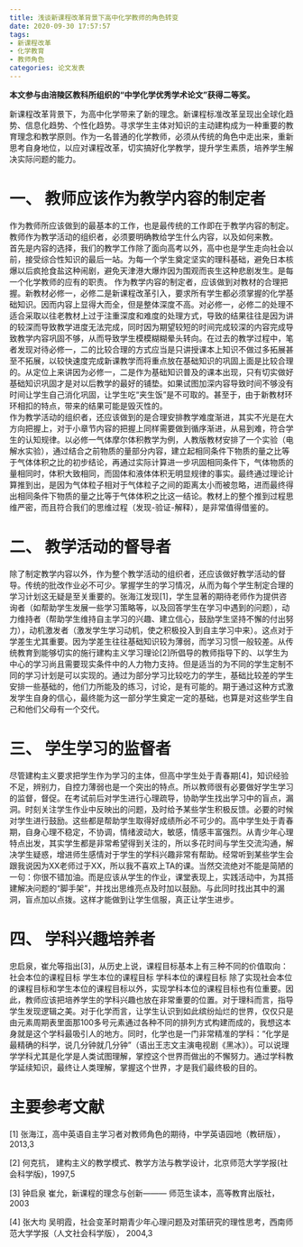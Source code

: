 ```yaml
---
title: 浅谈新课程改革背景下高中化学教师的角色转变
date: 2020-09-30 17:57:57
tags:
- 新课程改革
- 化学教育
- 教师角色
categories: 论文发表
---
```

**本文参与由涪陵区教科所组织的“中学化学优秀学术论文”获得二等奖。**

新课程改革背景下，为高中化学带来了新的理念。新课程标准改革呈现出全球化趋势、信息化趋势、个性化趋势。寻求学生主体对知识的主动建构成为一种重要的教育理念和教学原则。作为一名普通的化学教师，必须从传统的角色中走出来，重新思考自身地位，以应对课程改革，切实搞好化学教学，提升学生素质，培养学生解决实际问题的能力。  

<!--more-->

# 一、	教师应该作为教学内容的制定者  

作为教师所应该做到的最基本的工作，也是最传统的工作即在于教学内容的制定。教师作为教学活动的组织者，必须要明确教给学生什么内容，以及如何来教。  
首先是内容的选择，我们的教学工作除了面向高考以外，高中也是学生走向社会以前，接受综合性知识的最后一站。为每一个学生奠定坚实的理科基础，避免日本核爆以后疯抢食盐这种闹剧，避免天津港大爆炸因为围观而丧生这种悲剧发生。是每一个化学教师的应有的职责。
作为教学内容的制定者，应该做到对教材的合理把握。新教材必修一，必修二是新课程改革引入，要求所有学生都必须掌握的化学基础知识。因而内容上显得大而全，但是整体深度不高。对必修一，必修二的处理不适合采取以往老教材上过于注重深度和难度的处理方式，导致的结果往往是因为讲的较深而导致教学进度无法完成，同时因为期望较短的时间完成较深的内容完成导致教学内容巩固不够，从而导致学生模模糊糊晕头转向。在过去的教学过程中，笔者发现对待必修一，二的比较合理的方式应当是只讲授课本上知识不做过多拓展甚至不拓展，以较快速度完成新课教学而将重点放在基础知识的巩固上面是比较合理的。从定位上来讲因为必修一，二是作为基础知识普及的课本出现，只有切实做好基础知识巩固才是对以后教学的最好的铺垫。如果试图加深内容导致时间不够没有时间让学生自己消化巩固，让学生吃“夹生饭”是不可取的。甚至于，由于新教材环环相扣的特点，带来的结果可能是毁灭性的。  
作为教学活动的组织者，还应该做到的是合理安排教学难度渐进，其实不光是在大方向把握上，对于小章节内容的把握上同样需要做到循序渐进，从易到难，符合学生的认知规律。以必修一气体摩尔体积教学为例，人教版教材安排了一个实验（电解水实验），通过结合之前物质的量部分内容，建立起相同条件下物质的量之比等于气体体积之比的初步结论，再通过实际计算进一步巩固相同条件下，气体物质的量相同时，体积大致相同，而固体和液体体积无明显规律的事实。最终通过理论计算推到出，是因为气体粒子相对于气体粒子之间的距离太小而被忽略，进而最终得出相同条件下物质的量之比等于气体体积之比这一结论。教材上的整个推到过程思维严密，而且符合我们的思维过程（发现-验证-解释），是非常值得借鉴的。  

# 二、	教学活动的督导者  

除了制定教学内容以外，作为整个教学活动的组织者，还应该做好教学活动的督导。传统的批改作业必不可少。掌握学生的学习情况，从而为每个学生制定合理的学习计划这无疑是至关重要的。张海江发现[1]，学生显著的期待老师作为提供咨询者（如帮助学生发展一些学习策略等，以及回答学生在学习中遇到的问题），动力维持者（帮助学生维持自主学习的兴趣、建立信心，鼓励学生坚持不懈的付出努力），动机激发者（激发学生学习动机，使之积极投入到自主学习中来）。这点对于学差生尤其重要。因为学差生往往基础知识较为薄弱，而学习习惯一般较差。从传统教育到能够切实的施行建构主义学习理论[2]所倡导的教师指导下的、以学生为中心的学习尚且需要现实条件中的人力物力支持。但是适当的为不同的学生定制不同的学习计划是可以实现的。通过为部分学习比较吃力的学生，基础比较差的学生安排一些基础的，他们力所能及的练习，讨论，是有可能的。期于通过这种方式激发学生自身的信心，最终能为这一部分学生奠定一定的基础，也算是对这些学生自己和他们父母有一个交代。  

# 三、	学生学习的监督者

尽管建构主义要求把学生作为学习的主体，但高中学生处于青春期[4]，知识经验不足，辨别力，自控力薄弱也是一个突出的特点。所以教师很有必要做好学生学习的监督，督促。在考试前后对学生进行心理疏导，协助学生找出学习中的盲点，漏洞。时刻关注学生作业中反映出的问题，及时给予某些学生积极反馈。必要的时候对学生进行鼓励。这些都是帮助学生取得好成绩所必不可少的。高中学生处于青春期，自身心理不稳定，不协调，情绪波动大，敏感，情感丰富强烈。从青少年心理特点出发，其实学生都是非常希望得到关注的，所以多花时间与学生交流沟通，解决学生疑惑，增进师生感情对于学生的学科兴趣非常有帮助。经常听到某些学生会跟我说因为XX老师过于XX，所以我不喜欢上TA的课。当然交流绝对不能是简陋的一句：你很不错加油。而是应该从学生的作业，课堂表现上，实践活动中，为其搭建解决问题的“脚手架”，并找出思维亮点及时加以鼓励。与此同时找出其中的漏洞，盲点加以点拨。这样才能做到让学生信服，真正让学生进步。  

# 四、	学科兴趣培养者  


忠启泉，崔允等指出[3]，从历史上说，课程目标基本上有三种不同的价值取向：
社会本位的课程目标
学生本位的课程目标
学科本位的课程目标
除了实现社会本位的课程目标和学生本位的课程目标以外，实现学科本位的课程目标也有位重要。因此，教师应该把培养学生的学科兴趣也放在非常重要的位置。对于理科而言，指导学生发现逻辑之美。对于化学而言，让学生认识到如此缤纷灿烂的世界，仅仅只是由元素周期表里面那100多号元素通过各种不同的排列方式构建而成的，我想这本身就是这个学科最吸引人的地方。同时，化学也是一门非常精准的学科：“化学是最精确的科学，说几分钟就几分钟”（语出王志文主演电视剧《黑冰》）。可以说理学学科尤其是化学是人类试图理解，掌控这个世界而做出的不懈努力。通过学科教学延续知识，最终让人类理解，掌握这个世界，才是我们最终极的目的。  

# 主要参考文献  

[1]	张海江，高中英语自主学习者对教师角色的期待，中学英语园地（教研版），2013,3  

[2]	何克抗， 建构主义的教学模式、教学方法与教学设计，北京师范大学学报(社会科学版)，1997,5  

[3]	钟启泉 崔允，新课程的理念与创新——— 师范生读本，高等教育出版社，2003  

[4]	张大均 吴明霞，社会变革时期青少年心理问题及对策研究的理性思考，西南师范大学学报（人文社会科学版）， 2004,3  

